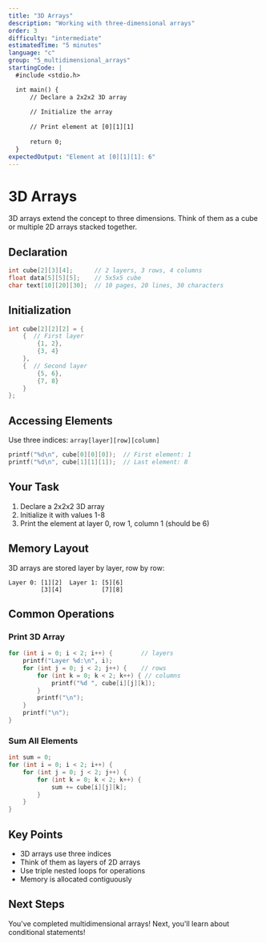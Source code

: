 ```yaml
---
title: "3D Arrays"
description: "Working with three-dimensional arrays"
order: 3
difficulty: "intermediate"
estimatedTime: "5 minutes"
language: "c"
group: "5_multidimensional_arrays"
startingCode: |
  #include <stdio.h>

  int main() {
      // Declare a 2x2x2 3D array
      
      // Initialize the array
      
      // Print element at [0][1][1]
      
      return 0;
  }
expectedOutput: "Element at [0][1][1]: 6"
---
```


# 3D Arrays

3D arrays extend the concept to three dimensions. Think of them as a cube or multiple 2D arrays stacked together.

## Declaration

```c
int cube[2][3][4];      // 2 layers, 3 rows, 4 columns
float data[5][5][5];    // 5x5x5 cube
char text[10][20][30];  // 10 pages, 20 lines, 30 characters
```

## Initialization

```c
int cube[2][2][2] = {
    {  // First layer
        {1, 2},
        {3, 4}
    },
    {  // Second layer
        {5, 6},
        {7, 8}
    }
};
```

## Accessing Elements

Use three indices: `array[layer][row][column]`

```c
printf("%d\n", cube[0][0][0]);  // First element: 1
printf("%d\n", cube[1][1][1]);  // Last element: 8
```

## Your Task

1. Declare a 2x2x2 3D array
2. Initialize it with values 1-8
3. Print the element at layer 0, row 1, column 1 (should be 6)

## Memory Layout

3D arrays are stored layer by layer, row by row:

```
Layer 0: [1][2]  Layer 1: [5][6]
         [3][4]           [7][8]
```

## Common Operations

### Print 3D Array

```c
for (int i = 0; i < 2; i++) {        // layers
    printf("Layer %d:\n", i);
    for (int j = 0; j < 2; j++) {    // rows
        for (int k = 0; k < 2; k++) { // columns
            printf("%d ", cube[i][j][k]);
        }
        printf("\n");
    }
    printf("\n");
}
```

### Sum All Elements

```c
int sum = 0;
for (int i = 0; i < 2; i++) {
    for (int j = 0; j < 2; j++) {
        for (int k = 0; k < 2; k++) {
            sum += cube[i][j][k];
        }
    }
}
```

## Key Points

- 3D arrays use three indices
- Think of them as layers of 2D arrays
- Use triple nested loops for operations
- Memory is allocated contiguously

## Next Steps

You've completed multidimensional arrays! Next, you'll learn about conditional statements!

